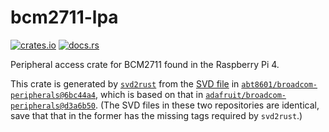 # bcm2711-lpa

[![crates.io](https://img.shields.io/crates/v/bcm2711-lpa.svg)](https://crates.io/crates/bcm2711-lpa)
[![docs.rs](https://img.shields.io/docsrs/bcm2711-lpa)](https://docs.rs/bcm2711-lpa)

Peripheral access crate for BCM2711 found in the Raspberry Pi 4.

This crate is generated by [`svd2rust`](https://crates.io/crates/svd2rust)
from the
[SVD file](https://github.com/abt8601/broadcom-peripherals/blob/6bc44a4fd5c956249b9d8815f66a9df41b5791b1/svd/gen/bcm2711_lpa.svd)
in
[`abt8601/broadcom-peripherals@6bc44a4`](https://github.com/abt8601/broadcom-peripherals/tree/6bc44a4fd5c956249b9d8815f66a9df41b5791b1),
which is based on that in
[`adafruit/broadcom-peripherals@d3a6b50`](https://github.com/adafruit/broadcom-peripherals/tree/d3a6b50a21e7dd49ba4bfa0374da3407594caa50).
(The SVD files in these two repositories are identical,
save that that in the former has the missing tags required by `svd2rust`.)
